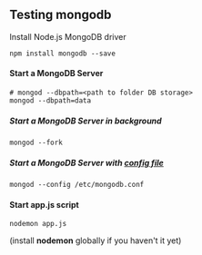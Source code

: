 ﻿## Testing mongodb
 
 Install Node.js MongoDB driver
 ```
 npm install mongodb --save
 ```
 
 #### Start a MongoDB Server
 ```
 # mongod --dbpath=<path to folder DB storage>
 mongod --dbpath=data
 ```
  ##### Start a MongoDB Server in background
  ```
  mongod --fork
  ```
  
   ##### Start a MongoDB Server with [config file](https://docs.mongodb.com/manual/reference/configuration-options/)
   ```
   mongod --config /etc/mongodb.conf
   ```
   
   #### Start app.js script
   ```
   nodemon app.js
   ```
   (install **nodemon** globally if you haven't it yet)
